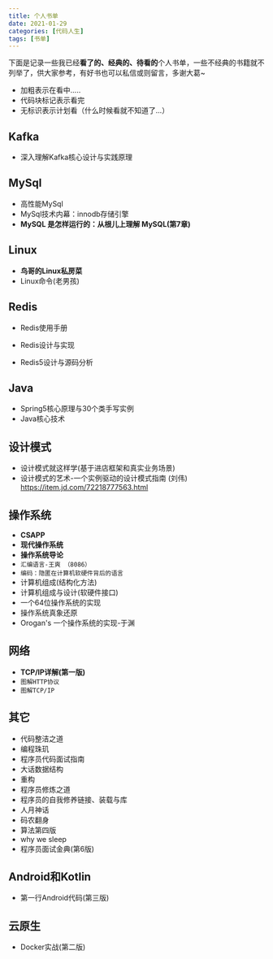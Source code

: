 ```yaml
---
title: 个人书单
date: 2021-01-29
categories: [代码人生]
tags: [书单]
---
```


下面是记录一些我已经**看了的、经典的、待看的**个人书单，一些不经典的书籍就不列举了，供大家参考，有好书也可以私信或则留言，多谢大葛~

- 加粗表示在看中.....
- 代码块标记表示看完
- 无标识表示计划看（什么时候看就不知道了...）

## Kafka

- 深入理解Kafka核心设计与实践原理

## MySql

- 高性能MySql
- MySql技术内幕：innodb存储引擎
- **MySQL 是怎样运行的：从根儿上理解 MySQL(第7章)**

## Linux

- **鸟哥的Linux私房菜**
- Linux命令(老男孩)

## Redis

- Redis使用手册

- Redis设计与实现
- Redis5设计与源码分析

## Java

- Spring5核心原理与30个类手写实例
- Java核心技术

## 设计模式

- 设计模式就这样学(基于进店框架和真实业务场景)
- 设计模式的艺术-一个实例驱动的设计模式指南 (刘伟) https://item.jd.com/72218777563.html

## 操作系统

- **CSAPP**
- **现代操作系统**
- **操作系统导论**
- `汇编语言-王爽 （8086）`
- `编码：隐匿在计算机软硬件背后的语言`
- 计算机组成(结构化方法)
- 计算机组成与设计(软硬件接口)
- 一个64位操作系统的实现
- 操作系统真象还原
- Orogan's 一个操作系统的实现-于渊

## 网络

- **TCP/IP详解(第一版)**
- `图解HTTP协议`
- `图解TCP/IP`

## 其它

- 代码整洁之道
- 编程珠玑
- 程序员代码面试指南
- 大话数据结构
- 重构
- 程序员修炼之道
- 程序员的自我修养链接、装载与库
- 人月神话
- 码农翻身
- 算法第四版
- why we sleep
- 程序员面试金典(第6版)

## Android和Kotlin

- 第一行Android代码(第三版)

## 云原生

- Docker实战(第二版)
